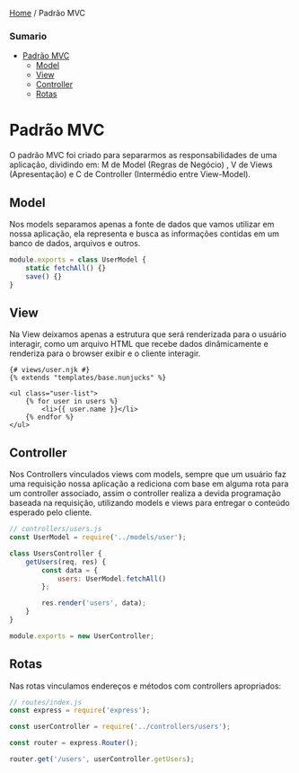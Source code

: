 [Home](../README.md) / Padrão MVC

### Sumario

- [Padrão MVC](#Padr%C3%A3o-MVC)
  - [Model](#Model)
  - [View](#View)
  - [Controller](#Controller)
  - [Rotas](#Rotas)


# Padrão MVC

O padrão MVC foi criado para separarmos as responsabilidades de uma aplicação, dividindo em: M de Model (Regras de Negócio) , V de Views (Apresentação) e C de Controller (Intermédio entre View-Model).

## Model

Nos models separamos apenas a fonte de dados que vamos utilizar em nossa aplicação, ela representa e busca as informações
contidas em um banco de dados, arquivos e outros.

```javascript
module.exports = class UserModel {
    static fetchAll() {}
    save() {}
}
```

## View

Na View deixamos apenas a estrutura que será renderizada para o usuário interagir, como um arquivo HTML que recebe dados
dinâmicamente e renderiza para o browser exibir e o cliente interagir.

```nunjucks
{# views/user.njk #}
{% extends "templates/base.nunjucks" %}

<ul class="user-list">
    {% for user in users %}
        <li>{{ user.name }}</li>
    {% endfor %}
</ul>
```

## Controller

Nos Controllers vinculados views com models, sempre que um usuário faz uma requisição nossa aplicação a rediciona com base
em alguma rota para um controller associado, assim o controller realiza a devida programação baseada na requisição, utilizando
models e views para entregar o conteúdo esperado pelo cliente.

```javascript
// controllers/users.js
const UserModel = require('../models/user');

class UsersController {
    getUsers(req, res) {
        const data = {
            users: UserModel.fetchAll()
        };

        res.render('users', data);
    }
}

module.exports = new UserController;
```

## Rotas

Nas rotas vinculamos endereços e métodos com controllers apropriados:

```javascript
// routes/index.js
const express = require('express');

const userController = require('../controllers/users');

const router = express.Router();

router.get('/users', userController.getUsers);
```